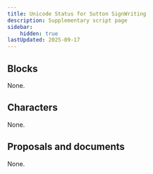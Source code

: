 ```yaml
---
title: Unicode Status for Sutton SignWriting
description: Supplementary script page
sidebar:
    hidden: true
lastUpdated: 2025-09-17
---
```




## Blocks

None.

## Characters

None.

## Proposals and documents

None.
